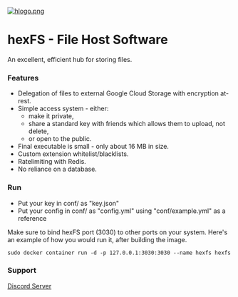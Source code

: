 
  

[![hlogo.png](https://i.postimg.cc/qRz0Bh9M/hlogo.png)](https://postimg.cc/CBT9m1hW)

# hexFS - File Host Software  
  
  An excellent, efficient hub for storing files.
  
### Features
  
- Delegation of files to external Google Cloud Storage with encryption at-rest.   
- Simple access system - either:  
  - make it private,   
  - share a standard key with friends which allows them to upload, not delete,   
  - or open to the public.  
- Final executable is small - only about 16 MB in size.  
- Custom extension whitelist/blacklists.  
- Ratelimiting with Redis.  
- No reliance on a database.  
  
### Run  
  
- Put your key in conf/ as "key.json"  
- Put your config in conf/ as "config.yml" using "conf/example.yml" as a reference  
  
Make sure to bind hexFS port (3030) to other ports on your system. Here's an example of how you would run it, after building the image.  
  
`sudo docker container run -d -p 127.0.0.1:3030:3030 --name hexfs hexfs`  
  
### Support  
  
[Discord Server](https://discord.gg/F7RBKh2)
